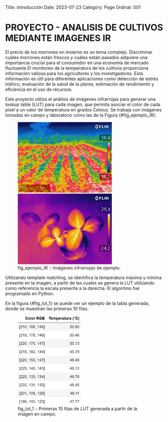 Title: Introducción
Date: 2023-07-23
Category: Page
Ordinal: 001


# PROYECTO - ANALISIS DE CULTIVOS MEDIANTE IMAGENES IR


El precio de los morrones en invierno es un tema complejo. Discriminar cuáles morrones están frescos y cuáles están pasados adquiere una importancia crucial para el consumidor en una economía de mercado fluctuante.El monitoreo de la temperatura de los cultivos proporciona información valiosa para los agricultores y los investigadores. Esta información es útil para diferentes aplicaciones como detección de estrés hídrico, evaluación de la salud de la planta, estimación de rendimiento y eficiencia en el uso de recursos.

Este proyecto utiliza el análisis de imágenes infrarrojas para generar una lookup table (LUT) para cada imagen, que permita asociar el color de cada pixel a un valor de temperatura en grados Celsius. Se trabaja con imágenes tomadas en campo y laboratorio como las de la Figura {#fig_ejemplo_IR}.

<figure>
  <img src="../images/image_1_IR.jpg" width="300">
  <img src="../images/image_2_IR.jpg" width="300">
  <figcaption>
  fig_ejemplo_IR :: Imágenes infrarrojas de ejemplo.
  </figcaption>
</figure>

Utilizando template matching, se identifica la temperatura máxima y mínima presente en la imagen, a partir de las cuales se genera la LUT utilizando como referencia la escala presente a la derecha. El algoritmo fue programado en Python. 

En la figura {#fig_lut_1} se puede ver un ejemplo de la tabla generada, donde se muestran las primeras 10 filas.

<figure>
  <img src="../images/lut_1.png" width="200">
  <figcaption>
  fig_lut_1 :: Primeras 10 filas de LUT generada a partir de la imágen en campo.
  </figcaption>
</figure>

